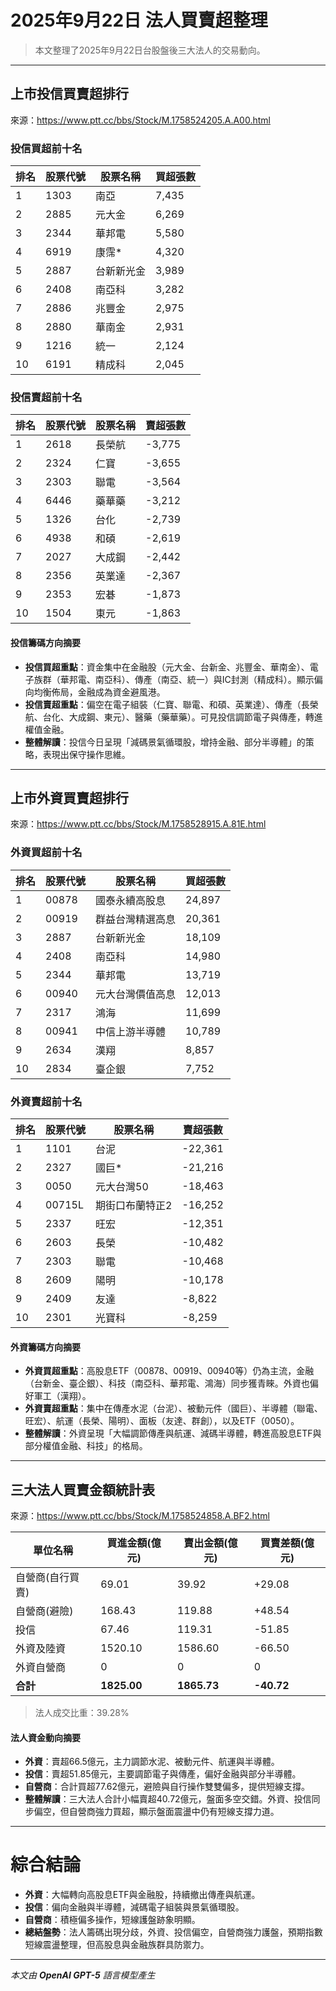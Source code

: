 # 2025年9月22日 法人買賣超整理

>本文整理了2025年9月22日台股盤後三大法人的交易動向。

---

## 上市投信買賣超排行
來源：<https://www.ptt.cc/bbs/Stock/M.1758524205.A.A00.html>

### 投信買超前十名
| 排名 | 股票代號 | 股票名稱   | 買超張數 |
|------|----------|------------|----------|
| 1    | 1303     | 南亞       | 7,435    |
| 2    | 2885     | 元大金     | 6,269    |
| 3    | 2344     | 華邦電     | 5,580    |
| 4    | 6919     | 康霈*      | 4,320    |
| 5    | 2887     | 台新新光金 | 3,989    |
| 6    | 2408     | 南亞科     | 3,282    |
| 7    | 2886     | 兆豐金     | 2,975    |
| 8    | 2880     | 華南金     | 2,931    |
| 9    | 1216     | 統一       | 2,124    |
| 10   | 6191     | 精成科     | 2,045    |

### 投信賣超前十名
| 排名 | 股票代號 | 股票名稱   | 賣超張數 |
|------|----------|------------|----------|
| 1    | 2618     | 長榮航     | -3,775   |
| 2    | 2324     | 仁寶       | -3,655   |
| 3    | 2303     | 聯電       | -3,564   |
| 4    | 6446     | 藥華藥     | -3,212   |
| 5    | 1326     | 台化       | -2,739   |
| 6    | 4938     | 和碩       | -2,619   |
| 7    | 2027     | 大成鋼     | -2,442   |
| 8    | 2356     | 英業達     | -2,367   |
| 9    | 2353     | 宏碁       | -1,873   |
| 10   | 1504     | 東元       | -1,863   |

#### 投信籌碼方向摘要
- **投信買超重點**：資金集中在金融股（元大金、台新金、兆豐金、華南金）、電子族群（華邦電、南亞科）、傳產（南亞、統一）與IC封測（精成科）。顯示偏向均衡佈局，金融成為資金避風港。
- **投信賣超重點**：偏空在電子組裝（仁寶、聯電、和碩、英業達）、傳產（長榮航、台化、大成鋼、東元）、醫藥（藥華藥）。可見投信調節電子與傳產，轉進權值金融。
- **整體解讀**：投信今日呈現「減碼景氣循環股，增持金融、部分半導體」的策略，表現出保守操作思維。

---

## 上市外資買賣超排行
來源：<https://www.ptt.cc/bbs/Stock/M.1758528915.A.81E.html>

### 外資買超前十名
| 排名 | 股票代號 | 股票名稱   | 買超張數 |
|------|----------|------------|----------|
| 1    | 00878    | 國泰永續高股息 | 24,897 |
| 2    | 00919    | 群益台灣精選高息 | 20,361 |
| 3    | 2887     | 台新新光金 | 18,109  |
| 4    | 2408     | 南亞科     | 14,980  |
| 5    | 2344     | 華邦電     | 13,719  |
| 6    | 00940    | 元大台灣價值高息 | 12,013 |
| 7    | 2317     | 鴻海       | 11,699  |
| 8    | 00941    | 中信上游半導體 | 10,789 |
| 9    | 2634     | 漢翔       | 8,857   |
| 10   | 2834     | 臺企銀     | 7,752   |

### 外資賣超前十名
| 排名 | 股票代號 | 股票名稱   | 賣超張數 |
|------|----------|------------|----------|
| 1    | 1101     | 台泥       | -22,361  |
| 2    | 2327     | 國巨*      | -21,216  |
| 3    | 0050     | 元大台灣50 | -18,463  |
| 4    | 00715L   | 期街口布蘭特正2 | -16,252 |
| 5    | 2337     | 旺宏       | -12,351  |
| 6    | 2603     | 長榮       | -10,482  |
| 7    | 2303     | 聯電       | -10,468  |
| 8    | 2609     | 陽明       | -10,178  |
| 9    | 2409     | 友達       | -8,822   |
| 10   | 2301     | 光寶科     | -8,259   |

#### 外資籌碼方向摘要
- **外資買超重點**：高股息ETF（00878、00919、00940等）仍為主流，金融（台新金、臺企銀）、科技（南亞科、華邦電、鴻海）同步獲青睞。外資也偏好軍工（漢翔）。
- **外資賣超重點**：集中在傳產水泥（台泥）、被動元件（國巨）、半導體（聯電、旺宏）、航運（長榮、陽明）、面板（友達、群創），以及ETF（0050）。
- **整體解讀**：外資呈現「大幅調節傳產與航運、減碼半導體，轉進高股息ETF與部分權值金融、科技」的格局。

---

## 三大法人買賣金額統計表
來源：<https://www.ptt.cc/bbs/Stock/M.1758524858.A.BF2.html>

| 單位名稱           | 買進金額(億元) | 賣出金額(億元) | 買賣差額(億元) |
|--------------------|----------------|----------------|----------------|
| 自營商(自行買賣)   | 69.01          | 39.92          | +29.08         |
| 自營商(避險)       | 168.43         | 119.88         | +48.54         |
| 投信               | 67.46          | 119.31         | -51.85         |
| 外資及陸資         | 1520.10        | 1586.60        | -66.50         |
| 外資自營商         | 0              | 0              | 0              |
| **合計**           | **1825.00**    | **1865.73**    | **-40.72**     |

> 法人成交比重：39.28%

#### 法人資金動向摘要
- **外資**：賣超66.5億元，主力調節水泥、被動元件、航運與半導體。
- **投信**：賣超51.85億元，主要調節電子與傳產，偏好金融與部分半導體。
- **自營商**：合計買超77.62億元，避險與自行操作雙雙偏多，提供短線支撐。
- **整體解讀**：三大法人合計小幅賣超40.72億元，盤面多空交錯。外資、投信同步偏空，但自營商強力買超，顯示盤面震盪中仍有短線支撐力道。

---

# 綜合結論
- **外資**：大幅轉向高股息ETF與金融股，持續撤出傳產與航運。
- **投信**：偏向金融與半導體，減碼電子組裝與景氣循環股。
- **自營商**：積極偏多操作，短線護盤跡象明顯。
- **總結盤勢**：法人籌碼出現分歧，外資、投信偏空，自營商強力護盤，預期指數短線震盪整理，但高股息與金融族群具防禦力。

---

*本文由 **OpenAI GPT-5** 語言模型產生*
